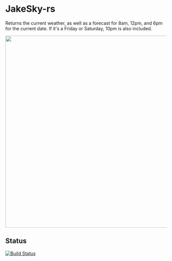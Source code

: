 # JakeSky-rs

Returns the current weather, as well as a forecast for 8am, 12pm, and 6pm for the current date. If it's a Friday or Saturday, 10pm
is also included.

[<img src="https://darksky.net/dev/img/attribution/poweredby-oneline.png" width="600"/>](https://darksky.net/poweredby/)

## Status

[![Build Status](https://app.travis-ci.com/jluszcz/JakeSky-rs.svg?branch=main)](https://app.travis-ci.com/jluszcz/JakeSky-rs)
